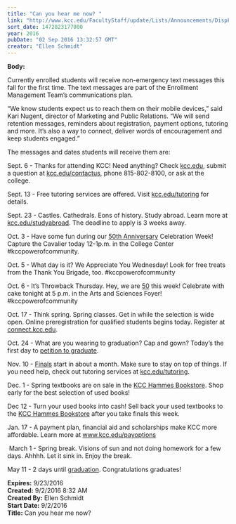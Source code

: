 ```yaml
---
title: "​Can you hear me now? "
link: "http://www.kcc.edu/FacultyStaff/update/Lists/Announcements/DispForm.aspx?ID=2280"
sort_date: 1472823177000
year: 2016
pubDate: "02 Sep 2016 13:32:57 GMT"
creator: "Ellen Schmidt"
---
```


<div><b>Body:</b> <div class="ExternalClass3E5D0F6202AE44F49E28BCF24BFECBAF"><p>​Currently enrolled students will receive non-emergency text messages this fall for the first time. The text messages are part of the Enrollment Management Team’s communications plan. </p>
<p>“We know students expect us to reach them on their mobile devices,” said Kari Nugent, director of Marketing and Public Relations. “We will send retention messages, reminders about registration, payment options, tutoring and more. It’s also a way to connect, deliver words of encouragement and keep students engaged.” </p>
<p>The messages and dates students will receive them are: </p>
<p>Sept. 6 - Thanks for attending KCC! Need anything? Check <a href="/">kcc.edu</a>, submit a question at <a href="/contactus">kcc.edu/contactus</a>, phone 815-802-8100, or ask at the college.</p>
<p>Sept. 13 - Free tutoring services are offered. Visit <a href="/tutoring">kcc.edu/tutoring</a> for details. </p>
<p>Sept. 23 - Castles. Cathedrals. Eons of history. Study abroad. Learn more at <a href="/studyabroad">kcc.edu/studyabroad</a>. The deadline to apply is 3 weeks away.</p>
<p>Oct. 3 - Have some fun during our <a href="http://fifty.kcc.edu/">50th Anniversary</a> Celebration Week! Capture the Cavalier today 12-1p.m. in the College Center #kccpowerofcommunity. </p>
<p>Oct. 5 - What day is it? We Appreciate You Wednesday! Look for free treats from the Thank You Brigade, too. #kccpowerofcommunity</p>
<p>Oct. 6 - It’s Throwback Thursday. Hey, we are <a href="http://fifty.kcc.edu/">50</a> this week! Celebrate with cake tonight at 5 p.m. in the Arts and Sciences Foyer! #kccpowerofcommunity</p>
<p>Oct. 17 - Think spring. Spring classes. Get in while the selection is wide open. Online preregistration for qualified students begins today. Register at <a href="http://connect.kcc.edu/">connect.kcc.edu</a>.</p>
<p>Oct. 24 - What are you wearing to graduation? Cap and gown? Today’s the first day to <a href="/students/academics/commencement/pages/gradchecklist.aspx">petition to graduate</a>.</p>
<p>Nov. 10 - <a href="/finals">Finals</a> start in about a month. Make sure to stay on top of things. If you need help, check out tutoring services at <a href="/tutoring">kcc.edu/tutoring</a>.</p>
<p>Dec. 1 - Spring textbooks are on sale in the <a href="/bookstore">KCC Hammes Bookstore</a>. Shop early for the best selection of used books!</p>
<p>Dec 12 - Turn your used books into cash! Sell back your used textbooks to the <a href="/bookstore">KCC Hammes Bookstore</a> after you take finals this week.</p>
<p>Jan. 17 - A payment plan, financial aid and scholarships make KCC more affordable. Learn more at <a href="/future/paying/Pages/default.aspx">www.kcc.edu/payoptions</a>    </p>
<p> March 1 - Spring break. Visions of sun and not doing homework for a few days. Ahhhh. Let it sink in. Enjoy the break.</p>
<p>May 11 - 2 days until <a href="/students/academics/commencement/Pages/Commencement.aspx">graduation</a>. Congratulations graduates!</p></div></div>
<div><b>Expires:</b> 9/23/2016</div>
<div><b>Created:</b> 9/2/2016 8:32 AM</div>
<div><b>Created By:</b> Ellen Schmidt</div>
<div><b>Start Date:</b> 9/2/2016</div>
<div><b>Title:</b> ​Can you hear me now? </div>
